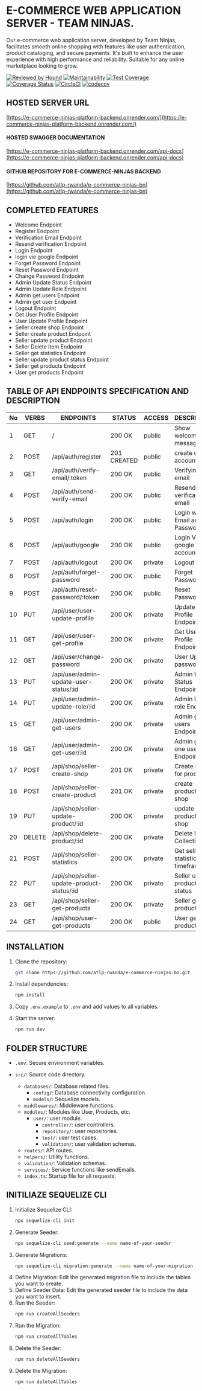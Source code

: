# E-COMMERCE WEB APPLICATION SERVER - TEAM NINJAS.

Our e-commerce web application server, developed by Team Ninjas, facilitates smooth online shopping with features like user authentication, product cataloging, and secure payments. It's built to enhance the user experience with high performance and reliability. Suitable for any online marketplace looking to grow.

[![Reviewed by Hound](https://img.shields.io/badge/Reviewed_by-Hound-8E64B0.svg)](https://houndci.com)
[![Maintainability](https://api.codeclimate.com/v1/badges/839fc3fa18d25362cd8b/maintainability)](https://codeclimate.com/github/atlp-rwanda/e-commerce-ninjas-bn/maintainability)
[![Test Coverage](https://api.codeclimate.com/v1/badges/839fc3fa18d25362cd8b/test_coverage)](https://codeclimate.com/github/atlp-rwanda/e-commerce-ninjas-bn/test_coverage)
[![Coverage Status](https://coveralls.io/repos/github/atlp-rwanda/e-commerce-ninjas-bn/badge.svg)](https://coveralls.io/github/atlp-rwanda/e-commerce-ninjas-bn)
[![CircleCI](https://dl.circleci.com/status-badge/img/gh/atlp-rwanda/e-commerce-ninjas-bn/tree/develop.svg?style=svg)](https://dl.circleci.com/status-badge/redirect/gh/atlp-rwanda/e-commerce-ninjas-bn/tree/develop)
[![codecov](https://codecov.io/gh/atlp-rwanda/e-commerce-ninjas-bn/graph/badge.svg?token=6ZWudFPM1S)](https://codecov.io/gh/atlp-rwanda/e-commerce-ninjas-bn)

## HOSTED SERVER URL

[https://e-commerce-ninjas-platform-backend.onrender.com/](https://e-commerce-ninjas-platform-backend.onrender.com/)

#### HOSTED SWAGGER DOCUMENTATION

[https://e-commerce-ninjas-platform-backend.onrender.com/api-docs](https://e-commerce-ninjas-platform-backend.onrender.com/api-docs)

#### GITHUB REPOSITORY FOR E-COMMERCE-NINJAS BACKEND

[https://github.com/atlp-rwanda/e-commerce-ninjas-bn](https://github.com/atlp-rwanda/e-commerce-ninjas-bn)

## COMPLETED FEATURES

- Welcome Endpoint
- Register Endpoint
- Verification Email Endpoint
- Resend verification Endpoint
- Login Endpoint
- login vie google Endpoint
- Forget Password Endpoint
- Reset Password Endpoint
- Change Password Endpoint
- Admin Update Status Endpoint
- Admin Update Role Endpoint
- Admin get users Endpoint
- Admin get user Endpoint
- Logout Endpoint
- Get User Profile Endpoint
- User Update Profile Endpoint
- Seller create shop Endpoint
- Seller create product Endpoint
- Seller update product Endpoint
- Seller Delete Item Endpoint
- Seller get statistics Endpoint
- Seller update product status Endpoint
- Seller get products Endpoint
- User get products Endpoint

## TABLE OF API ENDPOINTS SPECIFICATION AND DESCRIPTION

| No  | VERBS  | ENDPOINTS                                  | STATUS      | ACCESS  | DESCRIPTION                         |
| --- | ------ | ------------------------------------------ | ----------- | ------- | ----------------------------------- |
| 1   | GET    | /                                          | 200 OK      | public  | Show welcome message                |
| 2   | POST   | /api/auth/register                         | 201 CREATED | public  | create user account                 |
| 3   | GET    | /api/auth/verify-email/:token              | 200 OK      | public  | Verifying email                     |
| 4   | POST   | /api/auth/send-verify-email                | 200 OK      | public  | Resend verification email           |
| 5   | POST   | /api/auth/login                            | 200 OK      | public  | Login with Email and Password       |
| 6   | POST   | /api/auth/google                           | 200 OK      | public  | Login Via google account            |
| 7   | POST   | /api/auth/logout                           | 200 OK      | private | Logout user                         |
| 8   | POST   | /api/auth/forget-password                  | 200 OK      | public  | Forget Password                     |
| 9   | POST   | /api/auth/reset-password/:token            | 200 OK      | public  | Reset Password                      |
| 10  | PUT    | /api/user/user-update-profile              | 200 OK      | private | Update User Profile Endpoint        |
| 11  | GET    | /api/user/user-get-profile                 | 200 OK      | private | Get User Profile Endpoint           |
| 12  | GET    | /api/user/change-password                  | 200 OK      | private | User Update password                |
| 13  | PUT    | /api/user/admin-update-user-status/:id     | 200 OK      | private | Admin Update Status Endpoint        |
| 14  | PUT    | /api/user/admin-update-role/:id            | 200 OK      | private | Admin Update role Endpoint          |
| 15  | GET    | /api/user/admin-get-users                  | 200 OK      | private | Admin get all users Endpoint        |
| 16  | GET    | /api/user/admin-get-user/:id               | 200 OK      | private | Admin get one user Endpoint         |
| 17  | POST   | /api/shop/seller-create-shop               | 201 OK      | private | Create shop for products            |
| 18  | POST   | /api/shop/seller-create-product            | 201 OK      | private | create product in shop              |
| 19  | PUT    | /api/shop/seller-update-product/:id        | 200 OK      | private | update product in shop              |
| 20  | DELETE | /api/shop/delete-product/:id               | 200 OK      | private | Delete Item in Collection           |
| 21  | POST   | /api/shop/seller-statistics                | 200 OK      | private | Get seller statistics per timeframe |
| 22  | PUT    | /api/shop/seller-update-product-status/:id | 200 OK      | private | Seller update product status        |
| 23  | GET    | /api/shop/seller-get-products              | 200 OK      | private | Seller get products                 |
| 24  | GET    | /api/shop/user-get-products                | 200 OK      | public  | User get products                   |

## INSTALLATION

1. Clone the repository:

   ```sh
   git clone https://github.com/atlp-rwanda/e-commerce-ninjas-bn.git
   ```

2. Install dependencies:

   ```sh
   npm install
   ```

3. Copy `.env.example` to `.env` and add values to all variables.

4. Start the server:
   ```sh
   npm run dev
   ```

## FOLDER STRUCTURE

- `.env`: Secure environment variables.
- `src/`: Source code directory.

  - `databases/`: Database related files.
    - `config/`: Database connectivity configuration.
    - `models/`: Sequelize models.
  - `middlewares/`: Middleware functions.
  - `modules/`: Modules like User, Products, etc.
    - `user/`: user module.
      - `controller/`: user controllers.
      - `repository/`: user repositories.
      - `test/`: user test cases.
      - `validation/`: user validation schemas.
  - `routes/`: API routes.
  - `helpers/`: Utility functions.
  - `validation/`: Validation schemas.
  - `services/`: Service functions like sendEmails.
  - `index.ts`: Startup file for all requests.

## INITILIAZE SEQUELIZE CLI

1. Initialize Sequelize CLI:
   ```sh
   npx sequelize-cli init
   ```
2. Generate Seeder:
   ```sh
   npx sequelize-cli seed:generate --name name-of-your-seeder
   ```
3. Generate Migrations:
   ```sh
   npx sequelize-cli migration:generate --name name-of-your-migration
   ```
4. Define Migration:
   Edit the generated migration file to include the tables you want to create.
5. Define Seeder Data:
   Edit the generated seeder file to include the data you want to insert.
6. Run the Seeder:
   ```sh
   npm run createAllSeeders
   ```
7. Run the Migration:
   ```sh
   npm run createAllTables
   ```
8. Delete the Seeder:
   ```sh
   npm run deleteAllSeeders
   ```
9. Delete the Migration:
   ```sh
   npm run deleteAllTables
   ```
